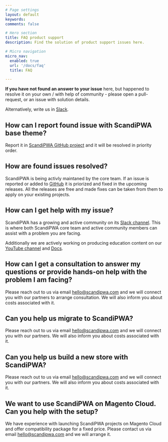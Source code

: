 ```yaml
---
# Page settings
layout: default
keywords:
comments: false

# Hero section
title: FAQ product support
description: Find the solution of product support issues here.

# Micro navigation
micro_nav:
  enabled: true
  url: '/docs/faq'
  title: FAQ

---
```


**If you have not found an answer to your issue** here, but happened to resolve it on your own / with help of community - please open a pull-request, or an issue with solution details.

Alternatively, write us in [Slack](https://join.slack.com/t/scandipwa/shared_invite/enQtNzE2Mjg1Nzg3MTg5LTQwM2E2NmQ0NmQ2MzliMjVjYjQ1MTFiYWU5ODAyYTYyMGQzNWM3MDhkYzkyZGMxYTJlZWI1N2ExY2Q1MDMwMTk).

## How can I report found issue with ScandiPWA base theme?

Report it in [ScandiPWA GitHub project](https://github.com/scandipwa/base-theme) and it will be resolved in priority order.

## How are found issues resolved?

ScandiPWA is being activly maintaned by the core team. If an issue is reported or added to [GitHub](https://github.com/scandipwa/base-theme) it is priorized and fixed in the upcoming releases. All the releases are free and made fixes can be taken from them to apply on your existing projects.

## How can I get help with my issue?

ScandiPWA has a growing and active community on its [Slack channel](https://scandipwa.com/community#join-slack). This is where both ScandiPWA core team and active community members can assist with a problem you are facing.

Additionally we are actively working on producing education content on our [YouTube channel](https://www.youtube.com/channel/UCvnxo7rh5NRwvMHtJga9fww) and [Docs](https://docs.scandipwa.com/).

## How can I get a consultation to answer my questions or provide hands-on help with the problem I am facing?

Please reach out to us via email hello@scandipwa.com and we will connect you with our partners to arrange consultation. We will also inform you about costs associated with it.

## Can you help us migrate to ScandiPWA?

Please reach out to us via email hello@scandipwa.com and we will connect you with our partners. We will also inform you about costs associated with it.

## Can you help us build a new store with ScandiPWA?

Please reach out to us via email hello@scandipwa.com and we will connect you with our partners. We will also inform you about costs associated with it.

## We want to use ScandiPWA on Magento Cloud. Can you help with the setup?

We have experience with launching ScandiPWA projects on Magento Cloud and offer compatibility package for a fixed price. Please contact us via email hello@scandipwa.com and we will arrange it.
